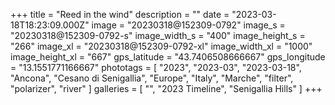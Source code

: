 +++
title = "Reed in the wind"
description = ""
date = "2023-03-18T18:23:09.000Z"
image = "20230318@152309-0792"
image_s = "20230318@152309-0792-s"
image_width_s = "400"
image_height_s = "266"
image_xl = "20230318@152309-0792-xl"
image_width_xl = "1000"
image_height_xl = "667"
gps_latitude = "43.7406508666667"
gps_longitude = "13.1551771166667"
phototags = [ "2023", "2023-03", "2023-03-18", "Ancona", "Cesano di Senigallia", "Europe", "Italy", "Marche", "filter", "polarizer", "river" ]
galleries = [ "", "2023 Timeline", "Senigallia Hills" ]
+++
